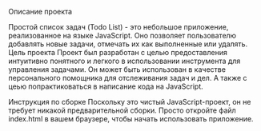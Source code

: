 Описание проекта

Простой список задач (Todo List) - это небольшое приложение, реализованное на языке JavaScript. Оно позволяет пользователю добавлять новые задачи, отмечать их как выполненные или удалять.
Цель проекта
Проект был разработан с целью предоставления интуитивно понятного и легкого в использовании инструмента для управления задачами. Он может быть использован в качестве персонального помощника для отслеживания задач и дел. А также с цеью попрактиковаться в написание кода на JavaScript.



Инструкция по сборке
Поскольку это чистый JavaScript-проект, он не требует никакой предварительной сборки. Просто откройте файл index.html в вашем браузере, чтобы начать использовать приложение.

